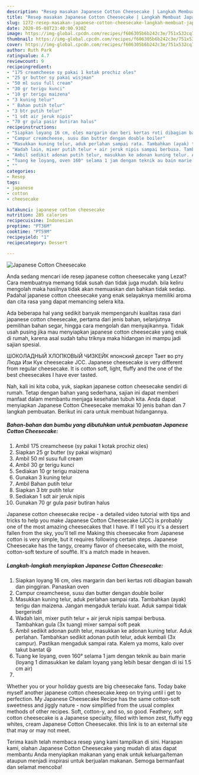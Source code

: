 ```yaml
---
description: "Resep masakan Japanese Cotton Cheesecake | Langkah Membuat Japanese Cotton Cheesecake Yang Bikin Ngiler"
title: "Resep masakan Japanese Cotton Cheesecake | Langkah Membuat Japanese Cotton Cheesecake Yang Bikin Ngiler"
slug: 1272-resep-masakan-japanese-cotton-cheesecake-langkah-membuat-japanese-cotton-cheesecake-yang-bikin-ngiler
date: 2020-05-08T23:40:00.930Z
image: https://img-global.cpcdn.com/recipes/f606305b6b242c3e/751x532cq70/japanese-cotton-cheesecake-foto-resep-utama.jpg
thumbnail: https://img-global.cpcdn.com/recipes/f606305b6b242c3e/751x532cq70/japanese-cotton-cheesecake-foto-resep-utama.jpg
cover: https://img-global.cpcdn.com/recipes/f606305b6b242c3e/751x532cq70/japanese-cotton-cheesecake-foto-resep-utama.jpg
author: Ruth Park
ratingvalue: 4.7
reviewcount: 9
recipeingredient:
- "175 creamcheese sy pakai 1 kotak prochiz oles"
- "25 gr butter sy pakai wisjman"
- "50 ml susu full cream"
- "30 gr terigu kunci"
- "10 gr terigu maizena"
- "3 kuning telur"
- " Bahan putih telur"
- "3 btr putih telur"
- "1 sdt air jeruk nipis"
- "70 gr gula pasir butiran halus"
recipeinstructions:
- "Siapkan loyang 16 cm, oles margarin dan beri kertas roti dibagian bawah dan pinggiran. Panaskan oven"
- "Campur creamcheese, susu dan butter dengan double boiler"
- "Masukkan kuning telur, aduk perlahan sampai rata. Tambahkan (ayak) terigu dan maizena. Jangan mengaduk terlalu kuat. Aduk sampai tidak bergerindil"
- "Wadah lain, mixer putih telur + air jeruk nipis sampai berbusa. Tambahkan gula (3x tuang) mixer sampai soft peak"
- "Ambil sedikit adonan putih telur, masukkan ke adonan kuning telur. Aduk perlahan. Tambahkan sedikit adonan putih telur, aduk kembali (3x campur). Pastikan mengaduk sampai rata. Kalem ya moms, kalo over takut bantat 😃"
- "Tuang ke loyang, oven 160° selama 1 jam dengan teknik au bain marie (loyang 1 dimasukkan ke dalam loyang yang lebih besar dengan di isi 1.5 cm air)"
- ""
categories:
- Resep
tags:
- japanese
- cotton
- cheesecake

katakunci: japanese cotton cheesecake 
nutrition: 285 calories
recipecuisine: Indonesian
preptime: "PT36M"
cooktime: "PT59M"
recipeyield: "1"
recipecategory: Dessert

---
```



![Japanese Cotton Cheesecake](https://img-global.cpcdn.com/recipes/f606305b6b242c3e/751x532cq70/japanese-cotton-cheesecake-foto-resep-utama.jpg)

Anda sedang mencari ide resep japanese cotton cheesecake yang Lezat? Cara membuatnya memang tidak susah dan tidak juga mudah. bila keliru mengolah maka hasilnya tidak akan memuaskan dan bahkan tidak sedap. Padahal japanese cotton cheesecake yang enak selayaknya memiliki aroma dan cita rasa yang dapat memancing selera kita.

Ada beberapa hal yang sedikit banyak mempengaruhi kualitas rasa dari japanese cotton cheesecake, pertama dari jenis bahan, selanjutnya pemilihan bahan segar, hingga cara mengolah dan menyajikannya. Tidak usah pusing jika mau menyiapkan japanese cotton cheesecake yang enak di rumah, karena asal sudah tahu triknya maka hidangan ini mampu jadi sajian spesial.

ШОКОЛАДНЫЙ ХЛОПКОВЫЙ ЧИЗКЕЙК японский десерт Тает во рту Люда Изи Кук cheesecake JCC. Japanese cheesecake is very different from regular cheesecake. It is cotton soft, light, fluffy and the one of the best cheesecakes I have ever tasted.


Nah, kali ini kita coba, yuk, siapkan japanese cotton cheesecake sendiri di rumah. Tetap dengan bahan yang sederhana, sajian ini dapat memberi manfaat dalam membantu menjaga kesehatan tubuh kita. Anda dapat menyiapkan Japanese Cotton Cheesecake memakai 10 jenis bahan dan 7 langkah pembuatan. Berikut ini cara untuk membuat hidangannya.

<!--inarticleads1-->

##### Bahan-bahan dan bumbu yang dibutuhkan untuk pembuatan Japanese Cotton Cheesecake:

1. Ambil 175 creamcheese (sy pakai 1 kotak prochiz oles)
1. Siapkan 25 gr butter (sy pakai wisjman)
1. Ambil 50 ml susu full cream
1. Ambil 30 gr terigu kunci
1. Sediakan 10 gr terigu maizena
1. Gunakan 3 kuning telur
1. Ambil  Bahan putih telur
1. Siapkan 3 btr putih telur
1. Sediakan 1 sdt air jeruk nipis
1. Gunakan 70 gr gula pasir butiran halus


Japanese cotton cheesecake recipe - a detailed video tutorial with tips and tricks to help you make Japanese Cotton Cheesecake (JCC) is probably one of the most amazing cheesecakes that I have. If I tell you it&#39;s a dessert fallen from the sky, you&#39;ll tell me Making this cheesecake from Japanese cotton is very simple, but it requires following certain steps. Japanese Cheesecake has the tangy, creamy flavor of cheesecake, with the moist, cotton-soft texture of soufflé. It&#39;s a match made in heaven. 

<!--inarticleads2-->

##### Langkah-langkah menyiapkan Japanese Cotton Cheesecake:

1. Siapkan loyang 16 cm, oles margarin dan beri kertas roti dibagian bawah dan pinggiran. Panaskan oven
1. Campur creamcheese, susu dan butter dengan double boiler
1. Masukkan kuning telur, aduk perlahan sampai rata. Tambahkan (ayak) terigu dan maizena. Jangan mengaduk terlalu kuat. Aduk sampai tidak bergerindil
1. Wadah lain, mixer putih telur + air jeruk nipis sampai berbusa. Tambahkan gula (3x tuang) mixer sampai soft peak
1. Ambil sedikit adonan putih telur, masukkan ke adonan kuning telur. Aduk perlahan. Tambahkan sedikit adonan putih telur, aduk kembali (3x campur). Pastikan mengaduk sampai rata. Kalem ya moms, kalo over takut bantat 😃
1. Tuang ke loyang, oven 160° selama 1 jam dengan teknik au bain marie (loyang 1 dimasukkan ke dalam loyang yang lebih besar dengan di isi 1.5 cm air)
1. 


Whether you or your holiday guests are big cheesecake fans. Today bake myself another japanese cotton cheesecake.keep on trying until i get to perfection. My Japanese Cheesecake Recipe has the same cotton-soft sweetness and jiggly nature - now simplified from the usual complex methods of other recipes. Soft, cotton-y, and so, so good. Feathery, soft cotton cheesecake is a Japanese specialty, filled with lemon zest, fluffy egg whites, cream Japanese Cotton Cheesecake. this link is to an external site that may or may not meet. 

Terima kasih telah membaca resep yang kami tampilkan di sini. Harapan kami, olahan Japanese Cotton Cheesecake yang mudah di atas dapat membantu Anda menyiapkan makanan yang enak untuk keluarga/teman ataupun menjadi inspirasi untuk berjualan makanan. Semoga bermanfaat dan selamat mencoba!
